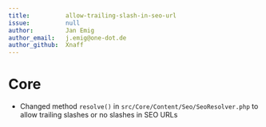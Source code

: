 ```yaml
---
title:          allow-trailing-slash-in-seo-url
issue:          null
author:         Jan Emig
author_email:   j.emig@one-dot.de
author_github:  Xnaff
---
```

# Core
* Changed method `resolve()` in `src/Core/Content/Seo/SeoResolver.php` to allow trailing slashes or no slashes in SEO URLs
